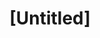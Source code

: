 ---
pid: CH1112
title: "[Untitled]"
location_transcription: 
zipcode: 
outside_phl: 
neighborhood: 
age: 
age_range: 
instagram: 
image_file_name: CH_1112.jpg
proposal_transcription: 
topic: Unknown
topic_summary: '0'
type: Other No Form
keywords_other: non-entry
credit: 
image_labels: 
twitter: 
facebook: 
permalink: "/monuments/ch1112/"
layout: item-page
---